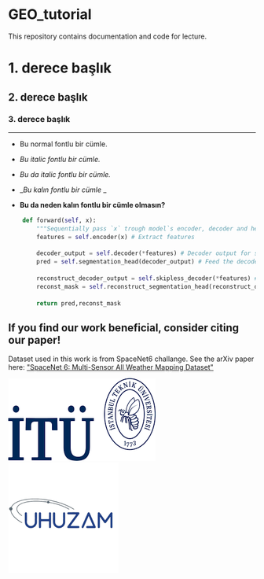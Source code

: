 # GEO_tutorial
This repository contains documentation and code for lecture. 

# 1. derece başlık
## 2. derece başlık 
### 3. derece başlık 

***

- Bu normal fontlu bir cümle.
- _Bu italic fontlu bir cümle._
- *Bu da italic fontlu bir cümle.*

- __Bu kalın fontlu bir cümle_ _
- **Bu da neden kalın fontlu bir cümle olmasın?**


```Python 
    def forward(self, x):
        """Sequentially pass `x` trough model`s encoder, decoder and heads"""
        features = self.encoder(x) # Extract features 

        decoder_output = self.decoder(*features) # Decoder output for segmentation task
        pred = self.segmentation_head(decoder_output) # Feed the decoder output to the segmentation head

        reconstruct_decoder_output = self.skipless_decoder(*features) # Decoder output for reconstruction task
        reconst_mask = self.reconstruct_segmentation_head(reconstruct_decoder_output) # Feed the decoder output to the reconstruction head

        return pred,reconst_mask
```
## If you find our work beneficial, consider citing our paper! 

Dataset used in this work is from SpaceNet6 challange. See the arXiv paper here: ["SpaceNet 6: Multi-Sensor All Weather Mapping Dataset"](https://arxiv.org/abs/2004.06500)




![ITU_LOGO](logo/ITU_logo.png)
![UHUZAM_LOGO](logo/UHUZAM_logo.png)


